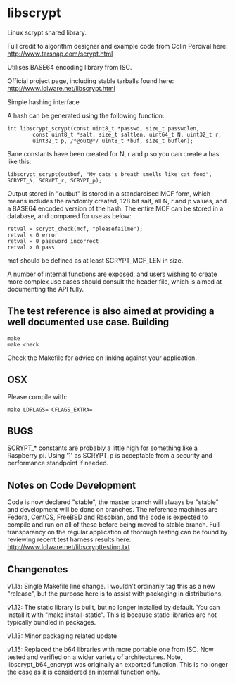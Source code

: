 libscrypt
=========
Linux scrypt shared library.

Full credit to algorithm designer and example code from Colin Percival here:
http://www.tarsnap.com/scrypt.html

Utilises BASE64 encoding library from ISC.

Official project page, including stable tarballs found here:
http://www.lolware.net/libscrypt.html

Simple hashing interface

A hash can be generated using the following function:

    int libscrypt_scrypt(const uint8_t *passwd, size_t passwdlen,
            const uint8_t *salt, size_t saltlen, uint64_t N, uint32_t r, 
            uint32_t p, /*@out@*/ uint8_t *buf, size_t buflen);

Sane constants have been created for N, r and p so you can create a has like this:

    libscrypt_scrypt(outbuf, "My cats's breath smells like cat food", SCRYPT_N, SCRYPT_r, SCRYPT_p);

Output stored in "outbuf" is stored in a standardised MCF form, which means includes the randomly created, 128 bit salt, all N, r and p values, and a BASE64 encoded version of the hash. The entire MCF can be stored in a database, and compared for use as below:

    retval = scrypt_check(mcf, "pleasefailme");
    retval < 0 error
    retval = 0 password incorrect
    retval > 0 pass

mcf should be defined as at least SCRYPT_MCF_LEN in size.

A number of internal functions are exposed, and users wishing to create more complex use cases should consult the header file, which is aimed at documenting the API fully.

The test reference is also aimed at providing a well documented use case.
Building
--------
    make
    make check
Check the Makefile for advice on linking against your application.

OSX
-----
Please compile with:

    make LDFLAGS= CFLAGS_EXTRA=


BUGS
----
SCRYPT_* constants are probably a little high for something like a Raspberry pi. Using '1' as SCRYPT_p is acceptable from a security and performance standpoint if needed. 

Notes on Code Development
------------------------

Code is now declared "stable", the master branch will always be "stable" and development will be done on branches.
The reference machines are Fedora, CentOS, FreeBSD and Raspbian, and the code is expected to compile and run on all of these before being moved to stable branch.
Full transparancy on the regular application of thorough testing can be found by reviewing recent test harness results here:
http://www.lolware.net/libscrypttesting.txt

Changenotes
-----------
v1.1a: Single Makefile line change. I wouldn't ordinarily tag this as a new "release", but the purpose here is to assist with packaging in distributions.

v1.12: The static library is built, but no longer installed by default. You can install it with "make install-static". This is because static libraries are not typically bundled in packages.

v1.13: Minor packaging related update

v1.15: Replaced the b64 libraries with more portable one from ISC. Now tested and verified on a wider variety of architectures. Note, libscrypt_b64_encrypt was originally an exported function. This is no longer the case as it is considered an internal function only.
